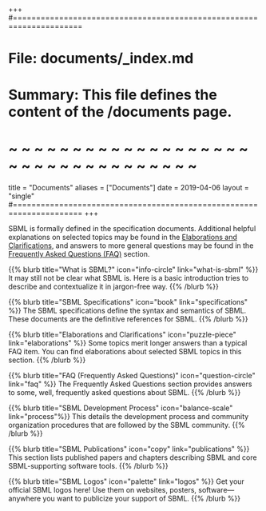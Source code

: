 +++
#=====================================================================
# File:    documents/_index.md
# Summary: This file defines the content of the /documents page.
# ~ ~ ~ ~ ~ ~ ~ ~ ~ ~ ~ ~ ~ ~ ~ ~ ~ ~ ~ ~ ~ ~ ~ ~ ~ ~ ~ ~ ~ ~ ~ ~ ~ ~
title =  "Documents"
aliases = ["Documents"]
date = 2019-04-06
layout = "single"
#=====================================================================
+++

SBML is formally defined in the specification documents. Additional helpful explanations on selected topics may be found in the <a href="elaborations">Elaborations and Clarifications</a>, and answers to more general questions may be found in the <a href="faq">Frequently Asked Questions (FAQ)</a> section.

{{% blurb title="What is SBML?" icon="info-circle" link="what-is-sbml" %}}
  It may still not be clear what SBML is. Here is a basic introduction tries to describe and contextualize it in jargon-free way.
{{% /blurb %}}

{{% blurb title="SBML Specifications" icon="book" link="specifications" %}}
  The SBML specifications define the syntax and semantics of SBML. These documents are the definitive references for SBML.
{{% /blurb %}}

{{% blurb title="Elaborations and Clarifications" icon="puzzle-piece" link="elaborations" %}}
  Some topics merit longer answers than a typical FAQ item. You can find elaborations about selected SBML topics in this section.
{{% /blurb %}}

{{% blurb title="FAQ (Frequently Asked Questions)" icon="question-circle" link="faq" %}}
  The Frequently Asked Questions section provides answers to some, well, frequently asked questions about SBML.
{{% /blurb %}}

{{% blurb title="SBML Development Process" icon="balance-scale" link="process"%}}
  This details the development process and community organization procedures that are followed by the SBML community.
{{% /blurb %}}

{{% blurb title="SBML Publications" icon="copy" link="publications" %}}
  This section lists published papers and chapters describing SBML and core SBML-supporting software tools.
{{% /blurb %}}

{{% blurb title="SBML Logos" icon="palette" link="logos" %}}
  Get your official SBML logos here! Use them on websites, posters, software—anywhere you want to publicize your support of SBML.
{{% /blurb %}}
